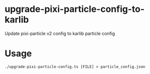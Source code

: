 # upgrade-pixi-particle-config-to-karlib

Update pixi-particle v2 config to karlib particle config

# Usage

```console
./upgrade-pixi-particle-config.ts [FILE] > particle_config.json
```
